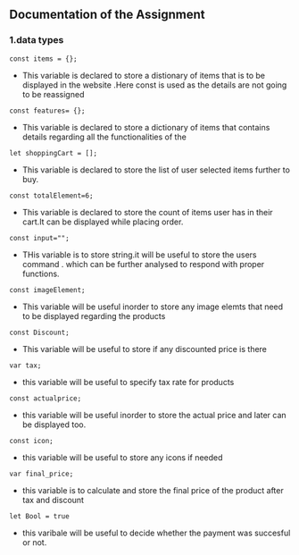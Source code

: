 ## Documentation of the Assignment

### **1.data types**


```const items = {};```

- This variable is declared to store a distionary of items that is to be displayed in the website .Here const is used as the details are not going to be reassigned

```const features= {};```

- This variable is declared to store a dictionary of items that contains details regarding all the functionalities of the 

```let shoppingCart = [];```

- This variable is declared to store the list of user selected items further to buy.

```const totalElement=6;```
 
- This variable is declared to store the count of items user has in their cart.It can be displayed while placing order.

```const input="";```

- THis variable is to store string.it will be useful to store the users command . which can be further analysed to respond with proper functions.


```const imageElement;```

- This variable will be useful inorder to store any image elemts that need to be displayed regarding the products

```const Discount;```

- This variable will be useful to store if any discounted price is there

```var tax;```

- this variable will be useful to specify tax rate for products

```const actualprice;```

- this variable will be useful inorder to store the actual price and later can be displayed too.

```const icon;```

- this variable will be useful to store any icons if needed

```var final_price;```

- this variable is to calculate and store the final price of the product after tax and discount

```let Bool = true```

- this varibale will be useful to decide whether the payment was succesful or not.
